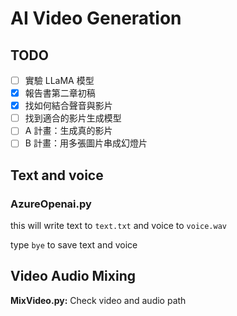 # AI Video Generation

## TODO

- [ ] 實驗 LLaMA 模型
- [x]  報告書第二章初稿
- [x] 找如何結合聲音與影片
- [ ] 找到適合的影片生成模型
- [ ] A 計畫：生成真的影片
- [ ] B 計畫：用多張圖片串成幻燈片
  
## Text and voice

### AzureOpenai.py

this will write text to `text.txt` and voice to `voice.wav`

type `bye` to save text and voice

## Video Audio Mixing

**MixVideo.py:**
Check video and audio path
